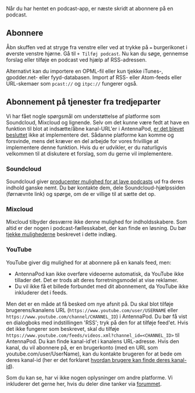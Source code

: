 Når du har hentet en podcast-app, er næste skridt at abonnere på en podcast.

## Abonnere

Åbn skuffen ved at stryge fra venstre eller ved at trykke på `=` burgerikonet i
øverste venstre hjørne. Gå til `+ Tilføj podcast`. Nu kan du søge, gennemse
forslag eller tilføje en podcast ved hjælp af RSS-adressen.

Alternativt kan du importere en OPML-fil eller kun tjekke iTunes-, gpodder.net-
eller fyyd-databasen. Import af RSS- eller Atom-feeds eller URL-skemaer som
`pcast://` og `itpc://` fungerer også.

## Abonnement på tjenester fra tredjeparter

Vi har fået nogle spørgsmål om understøttelse af platforme som Soundcloud,
Mixcloud og lignende. Selv om det kunne være fedt at have en funktion til blot
at indsætte/åbne kanal-URL'er i AntennaPod, [er det blevet besluttet](https://github.com/AntennaPod/AntennaPod/issues/1297)
ikke at implementere det. Sådanne platforme kan komme og forsvinde, mens det
kræver en del arbejde for vores frivillige at implementere denne funktion. Hvis
du er udvikler, er du naturligvis velkommen til at diskutere et forslag, som du
gerne vil implementere.

### Soundcloud

Soundcloud giver [producenter mulighed for at lave podcasts](https://help.soundcloud.com/hc/en-us/articles/115003451347-Adding-tracks-to-your-RSS-feed)
ud fra deres indhold ganske nemt. Du bør kontakte dem, dele
Soundcloud-hjælpssiden (førnævnte link) og spørge, om de er villige til at sætte
det op.

### Mixcloud

Mixcloud tilbyder desværre ikke denne mulighed for indholdsskabere. Som altid er
der nogen i podcast-fællesskabet, der kan finde en løsning. Du bør [tjekke
mulighederne](https://www.openparenthesis.org/2015/01/05/mixcloud-to-rss-with-enclosures)
beskrevet i dette indlæg.

### YouTube

YouTube giver dig mulighed for at abonnere på en kanals feed, men:

- AntennaPod kan ikke overføre videoerne automatisk, da YouTube ikke tillader
det. Det er trods alt deres forretningsmodel at vise reklamer.
- Du vil ikke få et billede forbundet med dit abonnement, da YouTube ikke
inkluderer det i feeds.

Men det er en måde at få besked om nye afsnit på. Du skal blot tilføje
brugerens/kanalens URL (`https://www.youtube.com/user/USERNAME` eller
`https://www.youtube.com/channel/CHANNEL_ID`) i AntennaPod. Du bør få vist en
dialogboks med indstillingen 'RSS'; tryk på den for at tilføje feed'et. Hvis det
ikke fungerer som beskrevet, skal du tilføje
`https://www.youtube.com/feeds/videos.xml?channel_id=<CHANNEL_ID>` til
AntennaPod. Du kan finde kanal-id'et i kanalens URL-adresse. Hvis den kanal, du
vil abonnere på, er en brugerkonto (med en URL som youtube.com/user/UserName),
kan du kontakte brugeren for at bede om deres kanal-id (her er det forklaret
[hvordan brugere kan finde deres kanal-id](https://support.google.com/youtube/answer/3250431?hl=en)).

Som du kan se, har vi ikke nogen oplysninger om andre platforme. Vi inkluderer
det gerne her, hvis du deler dine tanker via [forummet](https://forum.antennapod.org/).
